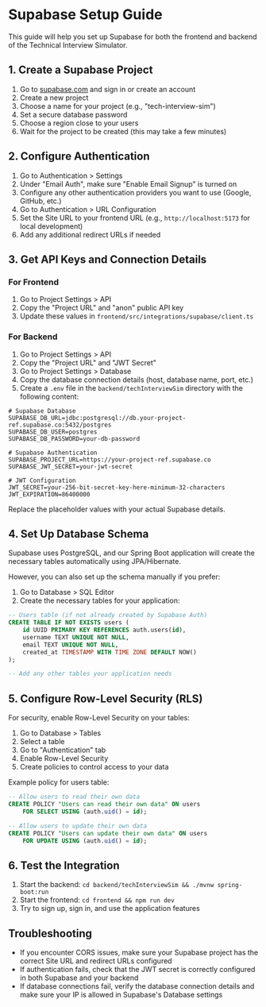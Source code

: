 # Supabase Setup Guide

This guide will help you set up Supabase for both the frontend and backend of the Technical Interview Simulator.

## 1. Create a Supabase Project

1. Go to [supabase.com](https://supabase.com) and sign in or create an account
2. Create a new project
3. Choose a name for your project (e.g., "tech-interview-sim")
4. Set a secure database password
5. Choose a region close to your users
6. Wait for the project to be created (this may take a few minutes)

## 2. Configure Authentication

1. Go to Authentication > Settings
2. Under "Email Auth", make sure "Enable Email Signup" is turned on
3. Configure any other authentication providers you want to use (Google, GitHub, etc.)
4. Go to Authentication > URL Configuration
5. Set the Site URL to your frontend URL (e.g., `http://localhost:5173` for local development)
6. Add any additional redirect URLs if needed

## 3. Get API Keys and Connection Details

### For Frontend

1. Go to Project Settings > API
2. Copy the "Project URL" and "anon" public API key
3. Update these values in `frontend/src/integrations/supabase/client.ts`

### For Backend

1. Go to Project Settings > API
2. Copy the "Project URL" and "JWT Secret"
3. Go to Project Settings > Database
4. Copy the database connection details (host, database name, port, etc.)
5. Create a `.env` file in the `backend/techInterviewSim` directory with the following content:

```
# Supabase Database
SUPABASE_DB_URL=jdbc:postgresql://db.your-project-ref.supabase.co:5432/postgres
SUPABASE_DB_USER=postgres
SUPABASE_DB_PASSWORD=your-db-password

# Supabase Authentication
SUPABASE_PROJECT_URL=https://your-project-ref.supabase.co
SUPABASE_JWT_SECRET=your-jwt-secret

# JWT Configuration
JWT_SECRET=your-256-bit-secret-key-here-minimum-32-characters
JWT_EXPIRATION=86400000
```

Replace the placeholder values with your actual Supabase details.

## 4. Set Up Database Schema

Supabase uses PostgreSQL, and our Spring Boot application will create the necessary tables automatically using JPA/Hibernate.

However, you can also set up the schema manually if you prefer:

1. Go to Database > SQL Editor
2. Create the necessary tables for your application:

```sql
-- Users table (if not already created by Supabase Auth)
CREATE TABLE IF NOT EXISTS users (
    id UUID PRIMARY KEY REFERENCES auth.users(id),
    username TEXT UNIQUE NOT NULL,
    email TEXT UNIQUE NOT NULL,
    created_at TIMESTAMP WITH TIME ZONE DEFAULT NOW()
);

-- Add any other tables your application needs
```

## 5. Configure Row-Level Security (RLS)

For security, enable Row-Level Security on your tables:

1. Go to Database > Tables
2. Select a table
3. Go to "Authentication" tab
4. Enable Row-Level Security
5. Create policies to control access to your data

Example policy for users table:
```sql
-- Allow users to read their own data
CREATE POLICY "Users can read their own data" ON users
    FOR SELECT USING (auth.uid() = id);

-- Allow users to update their own data
CREATE POLICY "Users can update their own data" ON users
    FOR UPDATE USING (auth.uid() = id);
```

## 6. Test the Integration

1. Start the backend: `cd backend/techInterviewSim && ./mvnw spring-boot:run`
2. Start the frontend: `cd frontend && npm run dev`
3. Try to sign up, sign in, and use the application features

## Troubleshooting

- If you encounter CORS issues, make sure your Supabase project has the correct Site URL and redirect URLs configured
- If authentication fails, check that the JWT secret is correctly configured in both Supabase and your backend
- If database connections fail, verify the database connection details and make sure your IP is allowed in Supabase's Database settings
